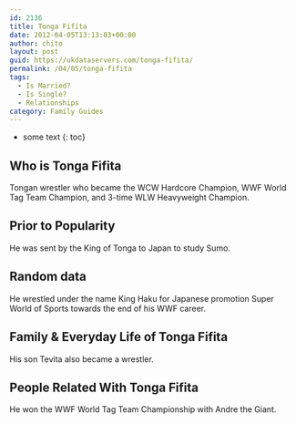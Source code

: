 ```yaml
---
id: 2136
title: Tonga Fifita
date: 2012-04-05T13:13:03+00:00
author: chito
layout: post
guid: https://ukdataservers.com/tonga-fifita/
permalink: /04/05/tonga-fifita
tags:
  - Is Married?
  - Is Single?
  - Relationships
category: Family Guides
---
```


* some text
{: toc}
          
          
## Who is  Tonga Fifita
                  
                  
                  
Tongan wrestler who became the WCW Hardcore Champion, WWF World Tag Team Champion, and 3-time WLW Heavyweight Champion.
                  
                
                
                
## Prior to Popularity 
                  
                  
                  
He was sent by the King of Tonga to Japan to study Sumo.
                  
                
                
                
## Random data 
                  
                  
                  
He wrestled under the name King Haku for Japanese promotion Super World of Sports towards the end of his WWF career.
                  
                
                
                
## Family & Everyday Life of Tonga Fifita
                  
                  
                  
His son Tevita also became a wrestler.
                  
                
                
                
## People Related With  Tonga Fifita
                  
                  
                  
He won the WWF World Tag Team Championship with Andre the Giant.
                  
                
              
            
          
          
          
    
    
  
